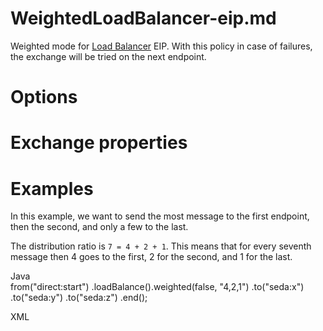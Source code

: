 # WeightedLoadBalancer-eip.md

Weighted mode for [Load Balancer](#loadBalance-eip.adoc) EIP. With this
policy in case of failures, the exchange will be tried on the next
endpoint.

# Options

# Exchange properties

# Examples

In this example, we want to send the most message to the first endpoint,
then the second, and only a few to the last.

The distribution ratio is `7 = 4 + 2 + 1`. This means that for every
seventh message then 4 goes to the first, 2 for the second, and 1 for
the last.

Java  
from("direct:start")
.loadBalance().weighted(false, "4,2,1")
.to("seda:x")
.to("seda:y")
.to("seda:z")
.end();

XML  
<route>  
<from uri="direct:start"/>  
<loadBalance>  
<weightedLoadBalancer distributionRatio="4 2 1"/>  
<to uri="seda:x"/>  
<to uri="seda:y"/>  
<to uri="seda:z"/>  
</loadBalance>  
</route>
